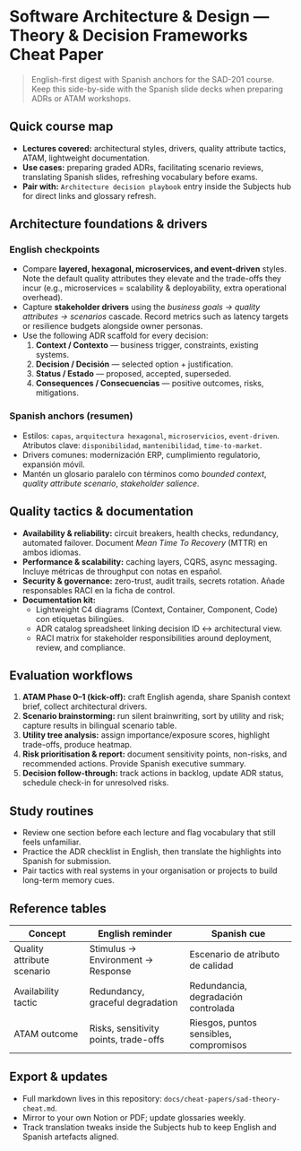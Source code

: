 # Software Architecture & Design — Theory & Decision Frameworks Cheat Paper

> English-first digest with Spanish anchors for the SAD-201 course. Keep this side-by-side with the Spanish slide decks when preparing ADRs or ATAM workshops.

## Quick course map
- **Lectures covered:** architectural styles, drivers, quality attribute tactics, ATAM, lightweight documentation.
- **Use cases:** preparing graded ADRs, facilitating scenario reviews, translating Spanish slides, refreshing vocabulary before exams.
- **Pair with:** `Architecture decision playbook` entry inside the Subjects hub for direct links and glossary refresh.

## Architecture foundations & drivers
### English checkpoints
- Compare **layered, hexagonal, microservices, and event-driven** styles. Note the default quality attributes they elevate and the trade-offs they incur (e.g., microservices = scalability & deployability, extra operational overhead).
- Capture **stakeholder drivers** using the *business goals → quality attributes → scenarios* cascade. Record metrics such as latency targets or resilience budgets alongside owner personas.
- Use the following ADR scaffold for every decision:
  1. **Context / Contexto** — business trigger, constraints, existing systems.
  2. **Decision / Decisión** — selected option + justification.
  3. **Status / Estado** — proposed, accepted, superseded.
  4. **Consequences / Consecuencias** — positive outcomes, risks, mitigations.

### Spanish anchors (resumen)
- Estilos: `capas`, `arquitectura hexagonal`, `microservicios`, `event-driven`. Atributos clave: `disponibilidad`, `mantenibilidad`, `time-to-market`.
- Drivers comunes: modernización ERP, cumplimiento regulatorio, expansión móvil.
- Mantén un glosario paralelo con términos como *bounded context*, *quality attribute scenario*, *stakeholder salience*.

## Quality tactics & documentation
- **Availability & reliability:** circuit breakers, health checks, redundancy, automated failover. Document *Mean Time To Recovery* (MTTR) en ambos idiomas.
- **Performance & scalability:** caching layers, CQRS, async messaging. Incluye métricas de throughput con notas en español.
- **Security & governance:** zero-trust, audit trails, secrets rotation. Añade responsables RACI en la ficha de control.
- **Documentation kit:**
  - Lightweight C4 diagrams (Context, Container, Component, Code) con etiquetas bilingües.
  - ADR catalog spreadsheet linking decision ID ↔ architectural view.
  - RACI matrix for stakeholder responsibilities around deployment, review, and compliance.

## Evaluation workflows
1. **ATAM Phase 0–1 (kick-off):** craft English agenda, share Spanish context brief, collect architectural drivers.
2. **Scenario brainstorming:** run silent brainwriting, sort by utility and risk; capture results in bilingual scenario table.
3. **Utility tree analysis:** assign importance/exposure scores, highlight trade-offs, produce heatmap.
4. **Risk prioritisation & report:** document sensitivity points, non-risks, and recommended actions. Provide Spanish executive summary.
5. **Decision follow-through:** track actions in backlog, update ADR status, schedule check-in for unresolved risks.

## Study routines
- Review one section before each lecture and flag vocabulary that still feels unfamiliar.
- Practice the ADR checklist in English, then translate the highlights into Spanish for submission.
- Pair tactics with real systems in your organisation or projects to build long-term memory cues.

## Reference tables
| Concept | English reminder | Spanish cue |
| --- | --- | --- |
| Quality attribute scenario | Stimulus → Environment → Response | Escenario de atributo de calidad |
| Availability tactic | Redundancy, graceful degradation | Redundancia, degradación controlada |
| ATAM outcome | Risks, sensitivity points, trade-offs | Riesgos, puntos sensibles, compromisos |

## Export & updates
- Full markdown lives in this repository: `docs/cheat-papers/sad-theory-cheat.md`.
- Mirror to your own Notion or PDF; update glossaries weekly.
- Track translation tweaks inside the Subjects hub to keep English and Spanish artefacts aligned.
